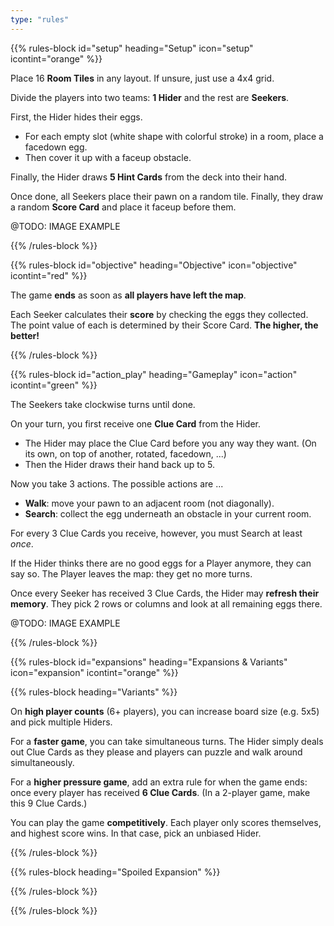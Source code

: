 ```yaml
---
type: "rules"
---
```


{{% rules-block id="setup" heading="Setup" icon="setup" icontint="orange" %}}

Place 16 **Room Tiles** in any layout. If unsure, just use a 4x4 grid.

Divide the players into two teams: **1 Hider** and the rest are **Seekers**.

First, the Hider hides their eggs.

* For each empty slot (white shape with colorful stroke) in a room, place a facedown egg.
* Then cover it up with a faceup obstacle.

Finally, the Hider draws **5 Hint Cards** from the deck into their hand.

Once done, all Seekers place their pawn on a random tile. Finally, they draw a random **Score Card** and place it faceup before them.

@TODO: IMAGE EXAMPLE

{{% /rules-block %}}

{{% rules-block id="objective" heading="Objective" icon="objective" icontint="red" %}}

The game **ends** as soon as **all players have left the map**.

Each Seeker calculates their **score** by checking the eggs they collected. The point value of each is determined by their Score Card. **The higher, the better!**

{{% /rules-block %}}

{{% rules-block id="action_play" heading="Gameplay" icon="action" icontint="green" %}}

The Seekers take clockwise turns until done. 

On your turn, you first receive one **Clue Card** from the Hider. 
* The Hider may place the Clue Card before you any way they want. (On its own, on top of another, rotated, facedown, ...)
* Then the Hider draws their hand back up to 5.

Now you take 3 actions. The possible actions are ...
* **Walk**: move your pawn to an adjacent room (not diagonally).
* **Search**: collect the egg underneath an obstacle in your current room.

For every 3 Clue Cards you receive, however, you must Search at least _once_.

If the Hider thinks there are no good eggs for a Player anymore, they can say so. The Player leaves the map: they get no more turns.

Once every Seeker has received 3 Clue Cards, the Hider may **refresh their memory**. They pick 2 rows or columns and look at all remaining eggs there.

@TODO: IMAGE EXAMPLE

{{% /rules-block %}}

{{% rules-block id="expansions" heading="Expansions & Variants" icon="expansion" icontint="orange" %}}

{{% rules-block heading="Variants" %}}

On **high player counts** (6+ players), you can increase board size (e.g. 5x5) and pick multiple Hiders.

For a **faster game**, you can take simultaneous turns. The Hider simply deals out Clue Cards as they please and players can puzzle and walk around simultaneously.

For a **higher pressure game**, add an extra rule for when the game ends: once every player has received **6 Clue Cards**. (In a 2-player game, make this 9 Clue Cards.)

You can play the game **competitively**. Each player only scores themselves, and highest score wins. In that case, pick an unbiased Hider.

{{% /rules-block %}}

{{% rules-block heading="Spoiled Expansion" %}}

<!--- 
IDEAS FOR EXPANSIONS:
* Some obstacles require _two_ players to be in the room to lift them. (These obstacles are already in base material. We can just say "any obstacle that takes more than 2 spaces requires 2 players.")
* At the end of each round, increase the round counter. Some eggs will now _spoil_: the hiders should remove them from the game. => I keep thinking this is problematic, because the Hiders will forget exactly what or where they are. It's easier if they get a phase after _every round_ (and the eggs are faceup anyway) to check all of them. But is that fun?
  * Maybe it's better if it's a more general rule like "the players pick one egg in a room where they are. It spoils and is removed without scoring."
  * PERHAPS BETTER IDEA: the spoil counter should be on the ROOMS or the OBSTACLES.
* Multiple-storied buildings connected with staircases => this is the "garden" expansion that also adds garden tiles. It's recommended to keep rooms and gardens as their own group, instead of randomly alternating them.
* Special Eggs => when collected, you just take its unique action.
  * Such as giving the Hiders an extra opportunity to check what's underneath what.
  * Something to swap Score Cards?
  * Early refresher?
  * Map expansion?
--->

{{% /rules-block %}}

{{% /rules-block %}}

